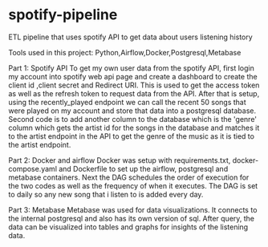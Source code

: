 # spotify-pipeline
ETL pipeline that uses spotify API to get data about users listening history

Tools used in this project: Python,Airflow,Docker,Postgresql,Metabase

Part 1: Spotify API
To get my own user data from the spotify API, first login my account into spotify web api page and create a dashboard to create the client id ,client secret and Redirect URI. This is used to get the access token as well as the refresh token to request data from the API. After that is setup, using the recently_played endpoint we can call the recent 50 songs that were played on my account and store that data into a postgresql database. Second code is to add another column to the database which is the 'genre' column which gets the artist id for the songs in the database and matches it to the artist endpoint in the API to get the genre of the music as it is tied to the artist endpoint. 

Part 2: Docker and airflow
Docker was setup with requirements.txt, docker-compose.yaml and Dockerfile to set up the airflow, postgresql and metabase containers. Next the DAG schedules the order of execution for the two codes as well as the frequency of when it executes. The DAG is set to daily so any new song that i listen to is added every day. 

Part 3: Metabase
Metabase was used for data visualizations. It connects to the internal postgresql and also has its own version of sql. After query, the data can be visualized into tables and graphs for insights of the listening data.
